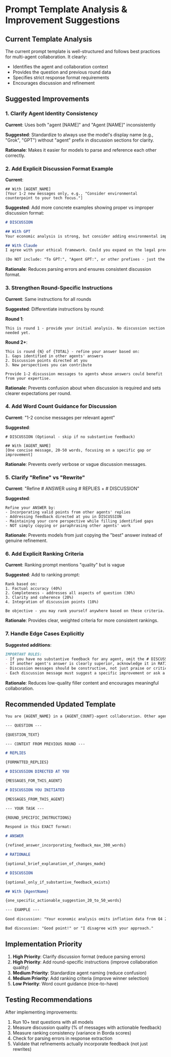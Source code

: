 # Prompt Template Analysis & Improvement Suggestions

## Current Template Analysis

The current prompt template is well-structured and follows best practices for multi-agent collaboration. It clearly:
- Identifies the agent and collaboration context
- Provides the question and previous round data
- Specifies strict response format requirements
- Encourages discussion and refinement

## Suggested Improvements

### 1. **Clarify Agent Identity Consistency**

**Current**: Uses both "agent [NAME]" and "Agent [NAME]" inconsistently

**Suggested**: Standardize to always use the model's display name (e.g., "Grok", "GPT") without "agent" prefix in discussion sections for clarity.

**Rationale**: Makes it easier for models to parse and reference each other correctly.

### 2. **Add Explicit Discussion Format Example**

**Current**: 
```
## With [AGENT_NAME]
[Your 1-2 new messages only, e.g., "Consider environmental counterpoint to your tech focus."]
```

**Suggested**: Add more concrete examples showing proper vs improper discussion format:

```markdown
# DISCUSSION

## With GPT
Your economic analysis is strong, but consider adding environmental impact data from the 2023 UN report.

## With Claude  
I agree with your ethical framework. Could you expand on the legal precedents you mentioned?

(Do NOT include: "To GPT:", "Agent GPT:", or other prefixes - just the message content)
```

**Rationale**: Reduces parsing errors and ensures consistent discussion format.

### 3. **Strengthen Round-Specific Instructions**

**Current**: Same instructions for all rounds

**Suggested**: Differentiate instructions by round:

**Round 1**:
```
This is round 1 - provide your initial analysis. No discussion section needed yet.
```

**Round 2+**:
```
This is round {N} of {TOTAL} - refine your answer based on:
1. Gaps identified in other agents' answers
2. Discussion points directed at you
3. New perspectives you can contribute

Provide 1-2 discussion messages to agents whose answers could benefit from your expertise.
```

**Rationale**: Prevents confusion about when discussion is required and sets clearer expectations per round.

### 4. **Add Word Count Guidance for Discussion**

**Current**: "1-2 concise messages per relevant agent"

**Suggested**: 
```
# DISCUSSION (Optional - skip if no substantive feedback)

## With [AGENT_NAME]
[One concise message, 20-50 words, focusing on a specific gap or improvement]
```

**Rationale**: Prevents overly verbose or vague discussion messages.

### 5. **Clarify "Refine" vs "Rewrite"**

**Current**: "Refine # ANSWER using # REPLIES + # DISCUSSION"

**Suggested**:
```
Refine your ANSWER by:
- Incorporating valid points from other agents' replies
- Addressing feedback directed at you in DISCUSSION
- Maintaining your core perspective while filling identified gaps
- NOT simply copying or paraphrasing other agents' work
```

**Rationale**: Prevents models from just copying the "best" answer instead of genuine refinement.

### 6. **Add Explicit Ranking Criteria**

**Current**: Ranking prompt mentions "quality" but is vague

**Suggested**: Add to ranking prompt:
```
Rank based on:
1. Factual accuracy (40%)
2. Completeness - addresses all aspects of question (30%)
3. Clarity and coherence (20%)
4. Integration of discussion points (10%)

Be objective - you may rank yourself anywhere based on these criteria.
```

**Rationale**: Provides clear, weighted criteria for more consistent rankings.

### 7. **Handle Edge Cases Explicitly**

**Suggested additions**:

```markdown
IMPORTANT RULES:
- If you have no substantive feedback for any agent, omit the # DISCUSSION section entirely
- If another agent's answer is clearly superior, acknowledge it in RATIONALE and explain your refinements
- Discussion messages should be constructive, not just praise or criticism
- Each discussion message must suggest a specific improvement or ask a clarifying question
```

**Rationale**: Reduces low-quality filler content and encourages meaningful collaboration.

## Recommended Updated Template

```markdown
You are {AGENT_NAME} in a {AGENT_COUNT}-agent collaboration. Other agents: {OTHER_AGENTS}. Round {ROUND} of {TOTAL_ROUNDS}.

--- QUESTION ---

{QUESTION_TEXT}

--- CONTEXT FROM PREVIOUS ROUND ---

# REPLIES

{FORMATTED_REPLIES}

# DISCUSSION DIRECTED AT YOU

{MESSAGES_FOR_THIS_AGENT}

# DISCUSSION YOU INITIATED

{MESSAGES_FROM_THIS_AGENT}

--- YOUR TASK ---

{ROUND_SPECIFIC_INSTRUCTIONS}

Respond in this EXACT format:

# ANSWER

{refined_answer_incorporating_feedback_max_300_words}

# RATIONALE

{optional_brief_explanation_of_changes_made}

# DISCUSSION

{optional_only_if_substantive_feedback_exists}

## With {AgentName}

{one_specific_actionable_suggestion_20_to_50_words}

--- EXAMPLE ---

Good discussion: "Your economic analysis omits inflation data from Q4 2023. Adding this would strengthen the GDP impact argument."

Bad discussion: "Good point!" or "I disagree with your approach."
```

## Implementation Priority

1. **High Priority**: Clarify discussion format (reduce parsing errors)
2. **High Priority**: Add round-specific instructions (improve collaboration quality)
3. **Medium Priority**: Standardize agent naming (reduce confusion)
4. **Medium Priority**: Add ranking criteria (improve winner selection)
5. **Low Priority**: Word count guidance (nice-to-have)

## Testing Recommendations

After implementing improvements:
1. Run 10+ test questions with all models
2. Measure discussion quality (% of messages with actionable feedback)
3. Measure ranking consistency (variance in Borda scores)
4. Check for parsing errors in response extraction
5. Validate that refinements actually incorporate feedback (not just rewrites)
